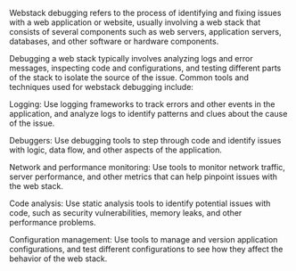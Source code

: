 
Webstack debugging refers to the process of identifying and fixing issues with a web application or website, usually involving a web stack that consists of several components such as web servers, application servers, databases, and other software or hardware components.

Debugging a web stack typically involves analyzing logs and error messages, inspecting code and configurations, and testing different parts of the stack to isolate the source of the issue.
Common tools and techniques used for webstack debugging include:

Logging: Use logging frameworks to track errors and other events in the application, and analyze logs to identify patterns and clues about the cause of the issue.

Debuggers: Use debugging tools to step through code and identify issues with logic, data flow, and other aspects of the application.

Network and performance monitoring: Use tools to monitor network traffic, server performance, and other metrics that can help pinpoint issues with the web stack.

Code analysis: Use static analysis tools to identify potential issues with code, such as security vulnerabilities, memory leaks, and other performance problems.

Configuration management: Use tools to manage and version application configurations, and test different configurations to see how they affect the behavior of the web stack.